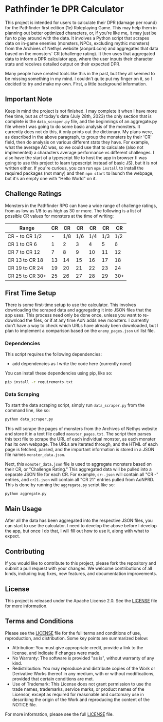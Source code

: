 # Pathfinder 1e DPR Calculator

This project is intended for users to calculate their DPR (damage per round) for the Pathfinder first edition (1e) Roleplaying Game. This may help them in planning out better optimized characters, or, if you're like me, it may just be fun to play around with the data. It involves a Python script that scrapes data on in-game enemies (monsters, NPCs, excluding mythic monsters) from the Archives of Nethys website (aonprd.com) and aggregates that data based on the monsters' CR (challenge rating). It then uses that aggregated data to inform a DPR calculator app, where the user inputs their character stats and receives detailed output on their expected DPR.

Many people have created tools like this in the past, but they all seemed to be missing something in my mind. I couldn't quite put my finger on it, so I decided to try and make my own. First, a little background information.

## Important Note

Keep in mind the project is not finished. I may complete it when I have more free time, but as of today's date (July 28th, 2023) the only section that is complete is the `data_scraper.py` file, and the beginnings of an aggregate.py file where I was going to do some basic analysis of the monsters. It currently does not do this, it only prints out the dictionary. My plans were, as described in the above paragraph, to group the monsters by their 'CR' field, then do analysis on various different stats they have. For example, what the average AC was, so we could use that to calculate (also not implemented) a characters average performance vs different challenges. I also have the start of a typescript file to host the app in browser (I was going to use this project to learn typescript instead of basic JS), but it is not written either. If you're curious, you can run `npm install` to install the required packages (not many) and then `npm start` to launch the webpage, but it's an empty one with "Hello World" on it. 

## Challenge Ratings

Monsters in the Pathfinder RPG can have a wide range of challenge ratings, from as low as 1/8 to as high as 30 or more. The following is a list of possible CR values for monsters at the time of writing:

| Range           | CR  | CR  | CR  | CR  | CR  | CR  |
| --------------- | --- | --- | --- | --- | --- | --- |
| CR - to CR 1/2  | -   | 1/8 | 1/6 | 1/4 | 1/3 | 1/2 |
| CR 1 to CR 6    | 1   | 2   | 3   | 4   | 5   | 6   |
| CR 7 to CR 12   | 7   | 8   | 9   | 10  | 11  | 12  |
| CR 13 to CR 18  | 13  | 14  | 15  | 16  | 17  | 18  |
| CR 19 to CR 24  | 19  | 20  | 21  | 22  | 23  | 24  |
| CR 25 to CR 30+ | 25  | 26  | 27  | 28  | 29  | 30+ |

## First Time Setup

There is some first-time setup to use the calculator. This involves downloading the scraped data and aggregating it into JSON files that the app uses. This process need only be done once, unless you want to re-download the files, or if at any time AoN adds new monsters. I currently don't have a way to check which URLs have already been downloaded, but I plan to implement a comparison based on the `enemy_pages.json` url list file.

### Dependencies

This script requires the following dependencies:

- add dependencies as I write the code here (currently none)

You can install these dependencies using pip, like so:

```bash
pip install -r requirements.txt
```

### Data Scraping

To start the data scraping script, simply run `data_scraper.py` from the command line, like so:

```bash
python data_scraper.py
```

This will scrape the pages of monsters from the Archives of Nethys website and store it in a text file called `monster_pages.txt`. The script then parses this text file to scrape the URL of each individual monster, as each monster has its own webpage. The URLs are iterated through, and the HTML of each page is fetched, parsed, and the important information is stored in a JSON file names `monster_data.json`.

Next, this `monster_data.json` file is used to aggregate monsters based on their CR, or "Challenge Rating." This aggregated data will be pulled into a separate JSON file for each CR. For example, `cr-.json` will contain all "CR -" entries, and `cr21.json` will contain all "CR 21" entries pulled from AoNPRD. This is done by running the `aggregate.py` script like so:

```bash
python aggregate.py
```

## Main Usage

After all the data has been aggregated into the respective JSON files, you can start to use the calculator. I need to develop the above before I develop the app, but once I do that, I will fill out how to use it, along with what to expect.

## Contributing

If you would like to contribute to this project, please fork the repository and submit a pull request with your changes. We welcome contributions of all kinds, including bug fixes, new features, and documentation improvements.

## License

This project is released under the Apache License 2.0. See the [LICENSE](./LICENSE) file for more information.

## Terms and Conditions

Please see the [LICENSE](./LICENSE) file for the full terms and conditions of use, reproduction, and distribution. Some key points are summarized below:

- Attribution: You must give appropriate credit, provide a link to the license, and indicate if changes were made.
- No Warranty: The software is provided "as is", without warranty of any kind.
- Redistribution: You may reproduce and distribute copies of the Work or Derivative Works thereof in any medium, with or without modifications, provided that certain conditions are met.
- Use of Trademark: This License does not grant permission to use the trade names, trademarks, service marks, or product names of the Licensor, except as required for reasonable and customary use in describing the origin of the Work and reproducing the content of the NOTICE file.

For more information, please see the full [LICENSE](./LICENSE) file.
